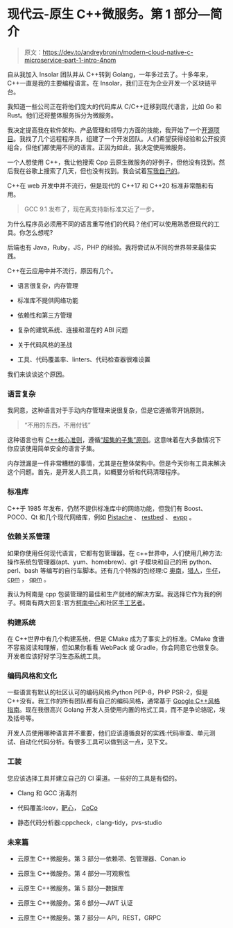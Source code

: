 # 现代云-原生 C++微服务。第 1 部分—简介

> 原文：<https://dev.to/andreybronin/modern-cloud-native-c-microservice-part-1-intro-4nom>

自从我加入 Insolar 团队并从 C++转到 Golang，一年多过去了。十多年来，C++一直是我的主要编程语言。在 Insolar，我们正在为企业开发一个区块链平台。

我知道一些公司正在将他们庞大的代码库从 C/C++迁移到现代语言，比如 Go 和 Rust。他们还将整体服务拆分为微服务。

我决定提高我在软件架构、产品管理和领导力方面的技能，我开始了一个[开源项目](https://github.com/v2g-demo)。我找了几个远程程序员，组建了一个开发团队。人们希望获得经验和公开投资组合，但他们都使用不同的语言。正因为如此，我决定使用微服务。

一个人想使用 C++，我让他搜索 Cpp 云原生微服务的好例子，但他没有找到。然后我在谷歌上搜索了几天，但也没有找到。我会试着[写我自己的](https://github.com/AndreyBronin/cpp-sample-microservice)。

C++在 web 开发中并不流行，但是现代的 C++17 和 C++20 标准非常酷和有用。

> GCC 9.1 发布了，现在离支持新标准又近了一步。

为什么程序员必须用不同的语言重写他们的代码？他们可以使用熟悉但现代的工具。你怎么想呢?

后端也有 Java，Ruby，JS，PHP 的经验。我将尝试从不同的世界带来最佳实践。

C++在云应用中并不流行，原因有几个。

*   语言很复杂，内存管理

*   标准库不提供网络功能

*   依赖性和第三方管理

*   复杂的建筑系统、连接和潜在的 ABI 问题

*   关于代码风格的圣战

*   工具、代码覆盖率、linters、代码检查器很难设置

我们来谈谈这个原因。

### 语言复杂

我同意，这种语言对于手动内存管理来说很复杂，但是它遵循零开销原则。

> “不用的东西，不用付钱”

这种语言也有 [C++核心准则](https://isocpp.github.io/CppCoreGuidelines/CppCoreGuidelines)，遵循[“超集的子集”原则](https://stackoverflow.com/questions/41267021/what-is-subset-of-superset-principle/41267394)。这意味着在大多数情况下你应该使用简单安全的语言子集。

内存泄漏是一件非常糟糕的事情，尤其是在整体架构中。但是今天你有工具来解决这个问题。首先，是开发人员工具，如概要分析和代码清理程序。

### 标准库

C++于 1985 年发布，仍然不提供标准库中的网络功能，但我们有 Boost、POCO、Qt 和几个现代网络库，例如 [Pistache](http://pistache.io) 、 [restbed](https://github.com/Corvusoft/restbed) 、 [evpp](https://github.com/Qihoo360/evpp) 。

### 依赖关系管理

如果你使用任何现代语言，它都有包管理器。在 c++世界中，人们使用几种方法:操作系统包管理器(apt、yum、homebrew)、git 子模块和自己的用 python、perl、bash 等编写的自行车脚本。还有几个特殊的包经理:C [奥南](https://conan.io)，[猎人](https://github.com/ruslo/hunter)，[牛仔](https://buckaroo.pm)， [cpm](https://github.com/iauns/cpm) ， [qpm](https://www.qpm.io) 。

我认为柯南是 cpp 包装管理的最佳和生产就绪的解决方案。我选择它作为我的例子。柯南有两大回复:官方[柯南中心](https://bintray.com/conan/conan-center)和社区[手工艺者](https://bintray.com/bincrafters/public-conan)。

### 构建系统

在 C++世界中有几个构建系统，但是 CMake 成为了事实上的标准。CMake 食谱不容易阅读和理解，但如果你看看 WebPack 或 Gradle，你会同意它也很复杂。开发者应该好好学习生态系统工具。

### 编码风格和文化

一些语言有默认的社区认可的编码风格:Python PEP-8，PHP PSR-2，但是 C++没有。我工作的所有团队都有自己的编码风格，通常基于 [Google C++风格指南](https://google.github.io/styleguide/cppguide.html)。现在我很高兴 Golang 开发人员使用内置的格式工具，而不是争论骆驼，埃及括号等。

开发人员使用哪种语言并不重要，他们应该遵循良好的实践:代码审查、单元测试、自动化代码分析。有很多工具可以做到这一点，见下文。

### 工装

您应该选择工具并建立自己的 CI 渠道。一些好的工具是有偿的。

*   Clang 和 GCC 消毒剂

*   代码覆盖:lcov，[靶心](https://www.bullseye.com)， [CoCo](https://www.froglogic.com/coco/)

*   静态代码分析器:cppcheck，clang-tidy，pvs-studio

### 未来篇

*   云原生 C++微服务。第 3 部分—依赖项、包管理器、Conan.io

*   云原生 C++微服务。第 4 部分—可观察性

*   云原生 C++微服务。第 5 部分—数据库

*   云原生 C++微服务。第 6 部分—JWT 认证

*   云原生 C++微服务。第 7 部分— API，REST，GRPC